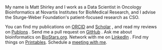 <p class="lead">My name is Matt Shirley and I work as a Data Scientist in Oncology Bioinformatics at Novartis Institutes for BioMedical Research, and I advise the Sturge-Weber Foundation's patient-focused research as CSO.</p>

You can find my publications on [ORCID](http://orcid.org/0000-0003-0855-9274) <a href="http://orcid.org/0000-0003-0855-9274"><i class="ai ai-orcid"></i></a> and
[Scholar](http://scholar.google.com/citations?user=b7Jyb4YAAAAJ&hl=en) <a href="http://scholar.google.com/citations?user=b7Jyb4YAAAAJ&hl=en"><i class="fas fa-graduation-cap"></i></a>, and read my reviews on [Publons](https://publons.com/author/330395/matthew-shirley#profile) <a href="https://publons.com/author/330395/matthew-shirley#profile"><i class="ai ai-publons-square"></i></a>. 
Send me a pull request on [GitHub](https://github.com/mdshw5?tab=activity) <a href="https://github.com/mdshw5"><i class="fab fa-git-square"></i></a>.
Ask me about bioinformatics on [BioStars.org](http://www.biostars.org/user/profile/1681/). Network with me on [LinkedIn](http://linkedin.com/in/mdshw5) <a href="https://linkedin.com/in/mdshw5"><i class="fab fa-linkedin"></i></a>. Find my things on [Printables]([https://www.thingiverse.com/mdshw5/about](https://www.printables.com/@mdshw5_215853)). Schedule a <a href="" onclick="Calendly.initPopupWidget({url: 'https://calendly.com/mdshw5'});return false;">meeting with me</a>.
